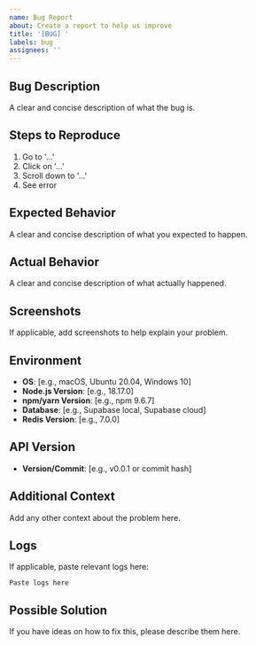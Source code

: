 ```yaml
---
name: Bug Report
about: Create a report to help us improve
title: '[BUG] '
labels: bug
assignees: ''
---
```


## Bug Description

A clear and concise description of what the bug is.

## Steps to Reproduce

1. Go to '...'
2. Click on '...'
3. Scroll down to '...'
4. See error

## Expected Behavior

A clear and concise description of what you expected to happen.

## Actual Behavior

A clear and concise description of what actually happened.

## Screenshots

If applicable, add screenshots to help explain your problem.

## Environment

- **OS**: [e.g., macOS, Ubuntu 20.04, Windows 10]
- **Node.js Version**: [e.g., 18.17.0]
- **npm/yarn Version**: [e.g., npm 9.6.7]
- **Database**: [e.g., Supabase local, Supabase cloud]
- **Redis Version**: [e.g., 7.0.0]

## API Version

- **Version/Commit**: [e.g., v0.0.1 or commit hash]

## Additional Context

Add any other context about the problem here.

## Logs

If applicable, paste relevant logs here:

```
Paste logs here
```

## Possible Solution

If you have ideas on how to fix this, please describe them here.
